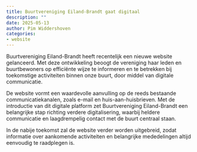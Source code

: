 ```yaml
---
title: Buurtvereniging Eiland-Brandt gaat digitaal
description: ""
date: 2025-05-13
author: Pim Widdershoven
categories:
- website
---
```


Buurtvereniging Eiland-Brandt heeft recentelijk een nieuwe website gelanceerd. Met deze ontwikkeling beoogt de vereniging haar leden en buurtbewoners op efficiënte wijze te informeren en te betrekken bij toekomstige activiteiten binnen onze buurt, door middel van digitale communicatie.

De website vormt een waardevolle aanvulling op de reeds bestaande communicatiekanalen, zoals e-mail en huis-aan-huisbrieven. Met de introductie van dit digitale platform zet Buurtvereniging Eiland-Brandt een belangrijke stap richting verdere digitalisering, waarbij heldere communicatie en laagdrempelig contact met de buurt centraal staan.

In de nabije toekomst zal de website verder worden uitgebreid, zodat informatie over aankomende activiteiten en belangrijke mededelingen altijd eenvoudig te raadplegen is.